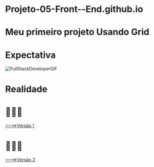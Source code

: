 # Projeto-05-Front--End.github.io

# Meu primeiro projeto Usando Grid 

# Expectativa
![FullStackDeveloperGIF](https://github.com/ThiagoMassenoMaciel/Projeto-05-Front-End.github.io/assets/107934374/cb343085-62f5-4dab-adb9-e45727927342)

# Realidade
# 🧑🏾‍💻
[====>Versão 1]( https://thiagomassenomaciel.github.io/Projeto-05-Front-End.github.io/index.html)
# 🧑🏾‍💻
[====>Versão 2]( https://thiagomassenomaciel.github.io/Projeto-05-Front-End.github.io/Versão2/index.html  )
